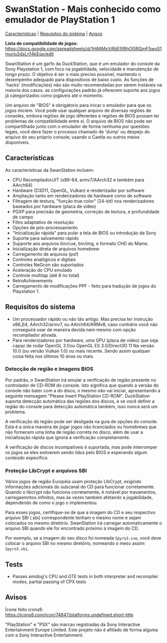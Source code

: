 # SwanStation - Mais conhecido como emulador de PlayStation 1
[Caracteristicas](#Características) | [Requisitos do sistema](Requisitos-do-sistema) | [Avisos](#avisos)

**Lista de compatibilidade de jogos:** https://docs.google.com/spreadsheets/d/1H66MxViRjjE5f8hOl5RQmF5woS1murio2dsLn14kEqo/edit

SwanStation é um garfo da DuckStation, que é um emulador do console da Sony Playstation 1, com foco na jogabilidade, velocidade e manutenção de longo prazo. O objetivo é ser o mais preciso possível, mantendo o desempenho adequado para dispositivos de baixo custo. As funções de 'hacks' (modificações) não são muito recomendadas por serem instáveis na maioria dos casos. as configurações padrão já oferecem suporte aos jogos já categorizados como jogáveis até o momento.

Um arquivo de "BIOS" é obrigátorio para inicar o emulador para que os jogos iniciem. Você pode usar qualquer arquivo de diversas regiões de consoles, embora regiões de jogo diferentes e regiões de BIOS possam ter problemas de compatibilidade entre si. O arquivo de BIOS não pode ser compartilhado junto com o emulador de forma nenhuma por questões legais, você deve fazer o processo chamado de 'dump' ou despejo do arquivo do seu próprio console; usando o Caetla ou outros meios disponíveis.

## Características

As características da SwanStation incluem:

 - CPU Recompilador/JIT (x86-64, armv7/AArch32 e também para AArch64)
 - Hardware (D3D11, OpenGL, Vulkan) e renderizador por software
 - Ampliação tanto em renderizadores de hardware como de software
 - Filtragem de textura, "função true color" (24-bit) nos renderizadores baseados por hardware (placa de vídeo)
 - PGXP para precisão de geometria, correção de textura, e profundidade de campo
 - Filtro adaptativo de resolução
 - Opções de pós-processamento
 - "Inicialização rápida" para pular a tela de BIOS ou introdução da Sony
 - Suporte para salvamento rápido
 - Supporte aos arquivos bin/cue, bin/img, e formato CHD do Mame.
 - Inicialização direta de arquivos homebrew
 - Carregamento de arquivos (psf)
 - Controles analógicos e digitais
 - Controles NeGcon são suportados
 - Aceleração do CPU emulado
 - Controle multitap (até 8 no total)
 - RetroAchievements
 - Carregamento de modificações PPF - feito para tradução de jogos do Playstation 1.

## Requisitos do sistema
 - Um processador rápido ou não tão antigo. Mas precisa ter instrução x86_64, AArch32/armv7, ou AArch64/ARMv8, caso contrário você não conseguirá usar de maneira devida nem mesmo com opção recompilador ativada.
 - Para renderizadores por hardware, uma GPU (placa de vídeo) que seja capaz de rodar OpenGL 3.1/ou OpenGL ES 3.0/Direct3D 11 Na versão 10.0 (ou versão Vulkan 1.0) ou mais recente. Sendo assim qualquer coisa feita nos últimos 10 anos ou mais.

### Detecção de região e imagens BIOS
Por padrão, o SwanStation irá emular a verificação de região presente no controlador de CD-ROM do console. Isto significa que quando a versão do console não bater com a do disco, o mesmo não vai iniciar, apresentando a seguinte mensagem "Please insert PlayStation CD-ROM". DuckStation suporta detecção automática das regiões dos discos, e se você definir a região do console para detecção automática também, isso nunca será um problema.

A verificação da região pode ser desligada na guia de opções do console. Esta é a única maneira de jogar jogos não licenciados ou homebrews que não fornecem uma linha de região correta no disco, além de usar a inicialização rápida que ignora a verificação completamente.

A verificação de discos incompativeis é suportada, mas pode interromper os jogos se eles estiverem sendo lidos pelo BIOS e esperando algum conteúdo específico.

### Proteção LibCrypt e arquivos SBI

Vários jogos de região Européia usam proteção LibCrypt, exigindo informações adicionais do subcanal do CD para funcionar corretamente. Quando o libcrypt não funciona corretamente, é notável por travamentos, carregaemntos infinitos, mas às vezes também afetando a jogabilidade, dependendo de como o jogo o implementou.

Para esses jogos, certifique-se de que a imagem do CD e seu respectivo arquivo SBI (.sbi) correspondente tenham o mesmo nome e sejam colocados no mesmo diretório. SwanStation irá carregar automaticamente o arquivo SBI quando ele for encontrado próximo à imagem do CD.

Por exemplo, se a imagem do seu disco foi nomeada `Spyro3.cue`, você deve colocar o arquivo SBI no mesmo diretório, nomeando o meso assim: `Spyro3.sbi`.

## Tests
 - Passes amidog's CPU and GTE tests in both interpreter and recompiler modes, partial passing of CPX tests

## Avisos

Ícone feito icons8: https://icons8.com/icon/74847/platforms.undefined.short-title

"PlayStation" e "PSX" são marcas registradas da Sony Interactive Entertainment Europe Limited. 
Este projeto não é afiliado de forma alguma com a Sony Interactive Entertainment.

